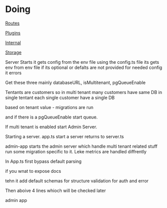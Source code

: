 # Doing

[Routes](Doing%2016b95ef89eb3801ab124dc3185d15043/Routes%2016e95ef89eb380119a88e285f3915c5f.md)

[Plugins](Doing%2016b95ef89eb3801ab124dc3185d15043/Plugins%2016f95ef89eb3805aaadcc05ba8cff4b4.md)

[Internal](Doing%2016b95ef89eb3801ab124dc3185d15043/Internal%2017095ef89eb3805491bad46c9fb50e16.md)

[Storage](Doing%2016b95ef89eb3801ab124dc3185d15043/Storage%2017095ef89eb38063ad36cd5ce52f888c.md)

Server Starts it gets config from the env file using the config.ts file its gets env from env file if its optional or defalts are not provided for needed config it errors

Get these three mainly databaseURL, isMultitenant, pgQueueEnable

Tentants are customers so in multi tenant many customers have same DB in single tentant each single customer have a single DB

based on tenant value - migrations are run 

and if there is a pgQueueEnable start queue. 

If multi tenant is enabled start Admin Server.

Starting a server. app.ts start a server returns to server.ts

admin-app starts the admin server which handle multi tenant related stuff run some migration specific to it. Leke metrics are handled diffrently 

In App.ts first bypass default parsing

if you wnat to expose docs 

tehn it add default schemas for structure validation for auth and error 

Then aboive 4 lines whioch will be checked later

admin app